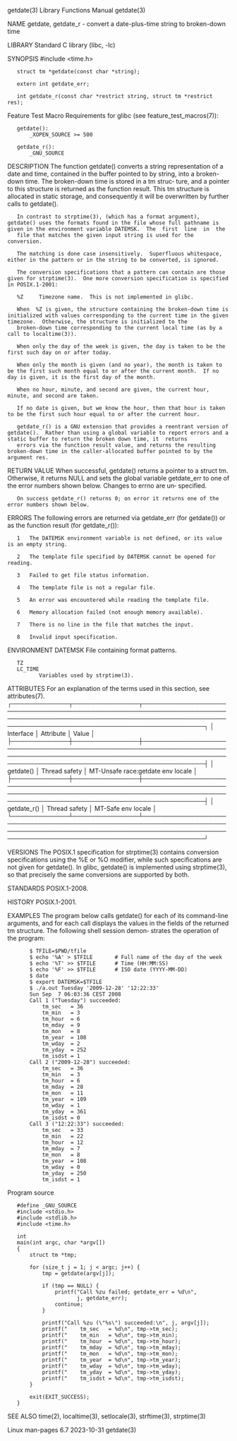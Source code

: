 getdate(3)                                                                                Library Functions Manual                                                                               getdate(3)

NAME
       getdate, getdate_r - convert a date-plus-time string to broken-down time

LIBRARY
       Standard C library (libc, -lc)

SYNOPSIS
       #include <time.h>

       struct tm *getdate(const char *string);

       extern int getdate_err;

       int getdate_r(const char *restrict string, struct tm *restrict res);

   Feature Test Macro Requirements for glibc (see feature_test_macros(7)):

       getdate():
           _XOPEN_SOURCE >= 500

       getdate_r():
           _GNU_SOURCE

DESCRIPTION
       The  function  getdate()  converts a string representation of a date and time, contained in the buffer pointed to by string, into a broken-down time.  The broken-down time is stored in a tm struc‐
       ture, and a pointer to this structure is returned as the function result.  This tm structure is allocated in static storage, and consequently it will be overwritten by further calls to getdate().

       In contrast to strptime(3), (which has a format argument), getdate() uses the formats found in the file whose full pathname is given in the environment variable DATEMSK.  The  first  line  in  the
       file that matches the given input string is used for the conversion.

       The matching is done case insensitively.  Superfluous whitespace, either in the pattern or in the string to be converted, is ignored.

       The conversion specifications that a pattern can contain are those given for strptime(3).  One more conversion specification is specified in POSIX.1-2001:

       %Z     Timezone name.  This is not implemented in glibc.

       When  %Z is given, the structure containing the broken-down time is initialized with values corresponding to the current time in the given timezone.  Otherwise, the structure is initialized to the
       broken-down time corresponding to the current local time (as by a call to localtime(3)).

       When only the day of the week is given, the day is taken to be the first such day on or after today.

       When only the month is given (and no year), the month is taken to be the first such month equal to or after the current month.  If no day is given, it is the first day of the month.

       When no hour, minute, and second are given, the current hour, minute, and second are taken.

       If no date is given, but we know the hour, then that hour is taken to be the first such hour equal to or after the current hour.

       getdate_r() is a GNU extension that provides a reentrant version of getdate().  Rather than using a global variable to report errors and a static buffer to return the broken down time, it  returns
       errors via the function result value, and returns the resulting broken-down time in the caller-allocated buffer pointed to by the argument res.

RETURN VALUE
       When successful, getdate() returns a pointer to a struct tm.  Otherwise, it returns NULL and sets the global variable getdate_err to one of the error numbers shown below.  Changes to errno are un‐
       specified.

       On success getdate_r() returns 0; on error it returns one of the error numbers shown below.

ERRORS
       The following errors are returned via getdate_err (for getdate()) or as the function result (for getdate_r()):

       1   The DATEMSK environment variable is not defined, or its value is an empty string.

       2   The template file specified by DATEMSK cannot be opened for reading.

       3   Failed to get file status information.

       4   The template file is not a regular file.

       5   An error was encountered while reading the template file.

       6   Memory allocation failed (not enough memory available).

       7   There is no line in the file that matches the input.

       8   Invalid input specification.

ENVIRONMENT
       DATEMSK
              File containing format patterns.

       TZ
       LC_TIME
              Variables used by strptime(3).

ATTRIBUTES
       For an explanation of the terms used in this section, see attributes(7).
       ┌─────────────┬───────────────┬────────────────────────────────────────────────────────────────────────────────────────────────────────────────────────────────────────────────────────────────────┐
       │ Interface   │ Attribute     │ Value                                                                                                                                                              │
       ├─────────────┼───────────────┼────────────────────────────────────────────────────────────────────────────────────────────────────────────────────────────────────────────────────────────────────┤
       │ getdate()   │ Thread safety │ MT-Unsafe race:getdate env locale                                                                                                                                  │
       ├─────────────┼───────────────┼────────────────────────────────────────────────────────────────────────────────────────────────────────────────────────────────────────────────────────────────────┤
       │ getdate_r() │ Thread safety │ MT-Safe env locale                                                                                                                                                 │
       └─────────────┴───────────────┴────────────────────────────────────────────────────────────────────────────────────────────────────────────────────────────────────────────────────────────────────┘

VERSIONS
       The POSIX.1 specification for strptime(3) contains conversion specifications using the %E or %O modifier, while such specifications are not given for getdate().  In glibc, getdate() is implemented
       using strptime(3), so that precisely the same conversions are supported by both.

STANDARDS
       POSIX.1-2008.

HISTORY
       POSIX.1-2001.

EXAMPLES
       The  program  below  calls  getdate()  for each of its command-line arguments, and for each call displays the values in the fields of the returned tm structure.  The following shell session demon‐
       strates the operation of the program:

           $ TFILE=$PWD/tfile
           $ echo '%A' > $TFILE       # Full name of the day of the week
           $ echo '%T' >> $TFILE      # Time (HH:MM:SS)
           $ echo '%F' >> $TFILE      # ISO date (YYYY-MM-DD)
           $ date
           $ export DATEMSK=$TFILE
           $ ./a.out Tuesday '2009-12-28' '12:22:33'
           Sun Sep  7 06:03:36 CEST 2008
           Call 1 ("Tuesday") succeeded:
               tm_sec   = 36
               tm_min   = 3
               tm_hour  = 6
               tm_mday  = 9
               tm_mon   = 8
               tm_year  = 108
               tm_wday  = 2
               tm_yday  = 252
               tm_isdst = 1
           Call 2 ("2009-12-28") succeeded:
               tm_sec   = 36
               tm_min   = 3
               tm_hour  = 6
               tm_mday  = 28
               tm_mon   = 11
               tm_year  = 109
               tm_wday  = 1
               tm_yday  = 361
               tm_isdst = 0
           Call 3 ("12:22:33") succeeded:
               tm_sec   = 33
               tm_min   = 22
               tm_hour  = 12
               tm_mday  = 7
               tm_mon   = 8
               tm_year  = 108
               tm_wday  = 0
               tm_yday  = 250
               tm_isdst = 1

   Program source

       #define _GNU_SOURCE
       #include <stdio.h>
       #include <stdlib.h>
       #include <time.h>

       int
       main(int argc, char *argv[])
       {
           struct tm *tmp;

           for (size_t j = 1; j < argc; j++) {
               tmp = getdate(argv[j]);

               if (tmp == NULL) {
                   printf("Call %zu failed; getdate_err = %d\n",
                          j, getdate_err);
                   continue;
               }

               printf("Call %zu (\"%s\") succeeded:\n", j, argv[j]);
               printf("    tm_sec   = %d\n", tmp->tm_sec);
               printf("    tm_min   = %d\n", tmp->tm_min);
               printf("    tm_hour  = %d\n", tmp->tm_hour);
               printf("    tm_mday  = %d\n", tmp->tm_mday);
               printf("    tm_mon   = %d\n", tmp->tm_mon);
               printf("    tm_year  = %d\n", tmp->tm_year);
               printf("    tm_wday  = %d\n", tmp->tm_wday);
               printf("    tm_yday  = %d\n", tmp->tm_yday);
               printf("    tm_isdst = %d\n", tmp->tm_isdst);
           }

           exit(EXIT_SUCCESS);
       }

SEE ALSO
       time(2), localtime(3), setlocale(3), strftime(3), strptime(3)

Linux man-pages 6.7                                                                              2023-10-31                                                                                      getdate(3)
